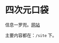 # 四次元口袋
信息一罗兜。[网站](https://iamjoel.github.io/four-dimensional-space-bag/site/build/)

主要内容都在：`/site` 下。
